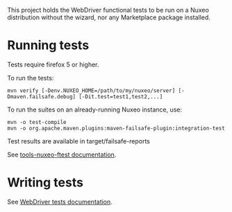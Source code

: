 This project holds the WebDriver functional tests to be run on a
Nuxeo distribution without the wizard, nor any Marketplace package installed.

# Running tests

Tests require firefox 5 or higher.

To run the tests:

    mvn verify [-Denv.NUXEO_HOME=/path/to/my/nuxeo/server] [-Dmaven.failsafe.debug] [-Dit.test=test1,test2,...]

To run the suites on an already-running Nuxeo instance, use:

    mvn -o test-compile
    mvn -o org.apache.maven.plugins:maven-failsafe-plugin:integration-test

Test results are available in target/failsafe-reports

See [tools-nuxeo-ftest documentation](https://github.com/nuxeo/tools-nuxeo-ftest).

# Writing tests

See [WebDriver tests documentation](http://doc.nuxeo.com/x/5YeN).
